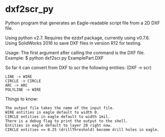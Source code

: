 # dxf2scr_py
Python program that generates an Eagle-readable script file from a 2D DXF file.

Using python v2.7. Requires the ezdxf package, currently using v0.7.6. Using SolidWorks 2016 to save DXF files in version R12 for testing. 

Usage: The first argument after calling the command is the DXF file.
Example: $ python dxf2scr.py ExamplePart.DXF

So far it can convert from DXF to scr the following entities: (DXF -> scr)

    LINE -> WIRE
    CIRCLE -> CIRCLE
    ARC -> ARC
    POLYLINE -> WIRE
    
Things to know:
    
    The output file takes the name of the input file.
    WIRE entities in eagle default to width 0.
    CIRCLE entities in eagle default to width 1mil.
    There is a debug flag to print the output to the shell.
    Entities in eagle default to layer 20 right now.
    CIRCLE entities <= 0.25 (drillThreshold) become drill holes in eagle.